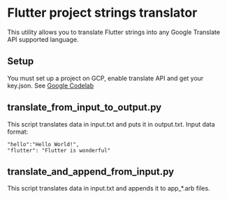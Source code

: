 # Flutter project strings translator

This utility allows you to translate Flutter strings into any Google Translate API supported language.

## Setup

You must set up a project on GCP, enable translate API and get your key.json.
See [Google Codelab](https://codelabs.developers.google.com/codelabs/cloud-translation-python3)

## translate_from_input_to_output.py

This script translates data in input.txt and puts it in output.txt. Input data format:

```text
"hello":"Hello World!",
"flutter": "Flutter is wonderful"
```

## translate_and_append_from_input.py

This script translates data in input.txt and appends it to app_*.arb files.
